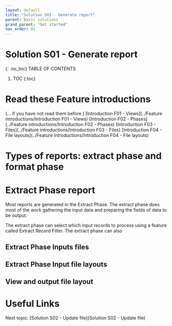 ```yaml
---
layout: default
title: "Solution S01 - Generate report"
parent: Basic solutions
grand_parent: "Get started"
nav_order: 01
---
```


# Solution S01 - Generate report
{: .no_toc}
TABLE OF CONTENTS
1. TOC
{:toc}

# Read these Feature introductions
(... if you have not read them before.)
[Introduction F01 - Views](../Feature introductions/Introduction F01 - Views)
[Introduction F02 - Phases](../Feature introductions/Introduction F02 - Phases)
[Introduction F03 - Files](../Feature introductions/Introduction F03 - Files)
[Introduction F04 - File layouts](../Feature introductions/Introduction F04 - File layouts)

# Types of reports: extract phase and format phase





# Extract Phase report
Most reports are generated in the Extract Phase. The extract phase does most of the work gathering the input data and preparing the fields of data to be output.

The extract phase can select which input records to process using a feature called Extract Record Filter.  The extract phase can also

## Extract Phase Inputs files

## Extract Phase Input file layouts

## View and output file layout



# Useful Links
Next topic: [Solution S02 - Update file](Solution S02 - Update file)



